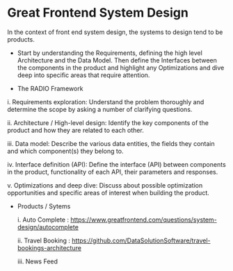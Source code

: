 # Great Frontend System Design

In the context of front end system design, the systems to design tend to be products. 

- Start by understanding the Requirements, defining the high level Architecture and the Data Model. Then define the Interfaces between the components in the product and highlight any Optimizations and dive deep into specific areas that require attention.

- The RADIO Framework

i. Requirements exploration: Understand the problem thoroughly and determine the scope by asking a number of clarifying questions.

ii. Architecture / High-level design: Identify the key components of the product and how they are related to each other.

iii. Data model: Describe the various data entities, the fields they contain and which component(s) they belong to.

iv. Interface definition (API): Define the interface (API) between components in the product, functionality of each API, their parameters and responses.

v. Optimizations and deep dive: Discuss about possible optimization opportunities and specific areas of interest when building the product.
  
- Products / Sytems
  
  i. Auto Complete : https://www.greatfrontend.com/questions/system-design/autocomplete 

  ii. Travel Booking : https://github.com/DataSolutionSoftware/travel-bookings-architecture

  iii. News Feed

 
